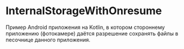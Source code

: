 # InternalStorageWithOnresume
Пример Android приложения на Kotlin, в котором стороннему приложению (фотокамере) даётся разрешение сохранять файлы в песочнице данного приложения.
